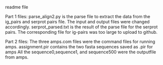 readme file

Part 1 files:
parse_align2.py is the parse file to extract the data from the ig_pairs and serprot pairs file. The input and output files were changed accordingly. 
serprot_parsed.txt is the result of the parse file for the serprot pairs. The corresponding file for ig-pairs was too large to upload to github.

Part 2 files:
The three amps.com files were the command files for running amps.
assignment.pir contains the two fasta sequences saved as .pir for amps 
All the sequence0,sequence1, and sequence500 were the outputfile from amps.

